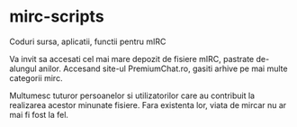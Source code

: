 # mirc-scripts
Coduri sursa, aplicatii, functii pentru mIRC

Va invit sa accesati cel mai mare depozit de fisiere mIRC, pastrate de-alungul anilor.
Accesand site-ul PremiumChat.ro, gasiti arhive pe mai multe categorii mirc.

Multumesc tuturor persoanelor si utilizatorilor care au contribuit la realizarea acestor minunate fisiere. Fara existenta lor, viata de mircar nu ar mai fi fost la fel.
